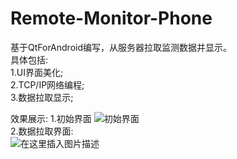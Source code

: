 # Remote-Monitor-Phone
基于QtForAndroid编写，从服务器拉取监测数据并显示。  
具体包括:  
1.UI界面美化;  
2.TCP/IP网络编程;  
3.数据拉取显示;  

效果展示:
1.初始界面
![初始界面](https://img-blog.csdnimg.cn/20210204090311617.png?x-oss-process=image/watermark,type_ZmFuZ3poZW5naGVpdGk,shadow_10,text_aHR0cHM6Ly9ibG9nLmNzZG4ubmV0L3NwaXJlbW9vbg==,size_16,color_FFFFFF,t_70)  
2.数据拉取界面:  
![在这里插入图片描述](https://img-blog.csdnimg.cn/20210204090450961.png?x-oss-process=image/watermark,type_ZmFuZ3poZW5naGVpdGk,shadow_10,text_aHR0cHM6Ly9ibG9nLmNzZG4ubmV0L3NwaXJlbW9vbg==,size_16,color_FFFFFF,t_70)
